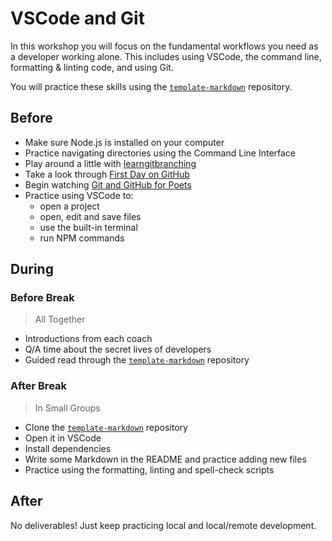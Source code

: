 # VSCode and Git

In this workshop you will focus on the fundamental workflows you need as a
developer working alone. This includes using VSCode, the command line,
formatting & linting code, and using Git.

You will practice these skills using the
[`template-markdown`](https://github.com/HackYourFutureBelgium/template-markdown)
repository.

## Before

- Make sure Node.js is installed on your computer
- Practice navigating directories using the Command Line Interface
- Play around a little with
  [learngitbranching](https://learngitbranching.js.org/)
- Take a look through
  [First Day on GitHub](https://lab.github.com/githubtraining/first-day-on-github)
- Begin watching
  [Git and GitHub for Poets](https://www.youtube.com/playlist?list=PLRqwX-V7Uu6ZF9C0YMKuns9sLDzK6zoiV)
- Practice using VSCode to:
  - open a project
  - open, edit and save files
  - use the built-in terminal
  - run NPM commands

## During

### Before Break

> All Together

- Introductions from each coach
- Q/A time about the secret lives of developers
- Guided read through the
  [`template-markdown`](https://github.com/HackYourFutureBelgium/template-markdown)
  repository

### After Break

> In Small Groups

- Clone the
  [`template-markdown`](https://github.com/HackYourFutureBelgium/template-markdown)
  repository
- Open it in VSCode
- Install dependencies
- Write some Markdown in the README and practice adding new files
- Practice using the formatting, linting and spell-check scripts

## After

No deliverables! Just keep practicing local and local/remote development.
